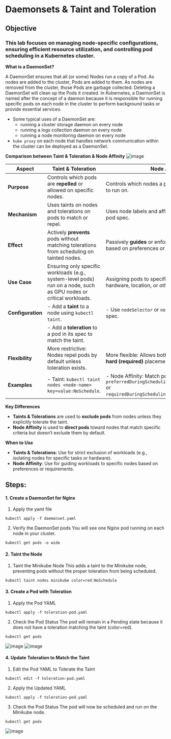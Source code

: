 #  Daemonsets & Taint and Toleration

## **Objective**

### This lab focuses on managing node-specific configurations, ensuring efficient resource utilization, and controlling pod scheduling in a Kubernetes cluster.
**What is a DaemonSet?**

A DaemonSet ensures that all (or some) Nodes run a copy of a Pod. As nodes are added to the cluster, Pods are added to them. As nodes are removed from the cluster, those Pods are garbage collected. Deleting a DaemonSet will clean up the Pods it created.
In Kubernetes, a DaemonSet is named after the concept of a daemon because it is responsible for running specific pods on each node in the cluster to perform background tasks or provide essential services.
- Some typical uses of a DaemonSet are:
   - running a cluster storage daemon on every node
   - running a logs collection daemon on every node
   - running a node monitoring daemon on every node
- `kube proxy` on each node that handles network communication within the cluster can be deployed as a DaemonSet.

**Comparison between Taint & Toleration & Node Affinity**
![image](https://github.com/user-attachments/assets/39d2bbf7-2dd1-4a31-b521-0d6aeda272f7)



| **Aspect**            | **Taint & Toleration**                                               | **Node Affinity**                                               |
|------------------------|----------------------------------------------------------------------|-----------------------------------------------------------------|
| **Purpose**           | Controls which pods are **repelled** or allowed on specific nodes.  | Controls which nodes a pod **prefers** or is required to run on. |
| **Mechanism**         | Uses taints on nodes and tolerations on pods to match or repel.     | Uses node labels and affinity rules defined in the pod spec.   |
| **Effect**            | Actively **prevents** pods without matching tolerations from scheduling on tainted nodes. | Passively **guides** or enforces pod placement based on preferences or requirements. |
| **Use Case**          | Ensuring only specific workloads (e.g., system-level pods) run on a node, such as GPU nodes or critical workloads. | Assigning pods to specific nodes based on hardware, location, or other labels. |
| **Configuration**     | - Add a **taint** to a node using `kubectl taint`.                  | - Use `nodeSelector` or `nodeAffinity` in the pod spec.         |
|                        | - Add a **toleration** to a pod in its spec to match the taint.    |                                                               |
| **Flexibility**        | More restrictive: Nodes repel pods by default unless toleration exists. | More flexible: Allows both **soft (preferred)** and **hard (required)** placement rules. |
| **Examples**           | - Taint: `kubectl taint nodes <node-name> key=value:NoSchedule`.   | - Node Affinity: Match pods with `preferredDuringSchedulingIgnoredDuringExecution` or `requiredDuringSchedulingIgnoredDuringExecution`. |

**Key Differences**
- **Taints & Tolerations** are used to **exclude pods** from nodes unless they explicitly tolerate the taint.
- **Node Affinity** is used to **direct pods** toward nodes that match specific criteria but doesn’t exclude them by default.

**When to Use**
- **Taints & Tolerations**: Use for strict exclusion of workloads (e.g., isolating nodes for specific tasks or hardware).
- **Node Affinity**: Use for guiding workloads to specific nodes based on preferences or requirements.

## **Steps:**

#### 1. Create a DaemonSet for Nginx
1. Apply the yaml file 
```
kubectl apply -f daemonset.yaml
```
2. Verify the DaemonSet pods
You will see one Nginx pod running on each node in your cluster.
```
kubectl get pods -o wide
```
#### 2. Taint the Node
1. Taint the Minikube Node
This adds a taint to the Minikube node, preventing pods without the proper toleration from being scheduled.
```
kubectl taint nodes minikube color=red:NoSchedule
```
#### 3. Create a Pod with Toleration
1. Apply the Pod YAML
```
kubectl apply -f toleration-pod.yaml
```
2. Check the Pod Status
The pod will remain in a Pending state because it does not have a toleration matching the taint (color=red).
```
kubectl get pods
```
![image](https://github.com/user-attachments/assets/4807bf7e-fabd-4c73-9efe-0d6c029b01dd)
![image](https://github.com/user-attachments/assets/e984ce71-41f2-446a-b35a-da8ccf07d256)

#### 4. Update Toleration to Match the Taint
1. Edit the Pod YAML to Tolerate the Taint
```
kubectl edit -f toleration-pod.yaml
```
2. Apply the Updated YAML
```
kubectl apply -f toleration-pod.yaml
```
3. Check the Pod Status
The pod will now be scheduled and run on the Minikube node.
```
kubectl get pods
```
![image](https://github.com/user-attachments/assets/5375acfc-c3ea-4fe8-aeca-5b67b651971c)

